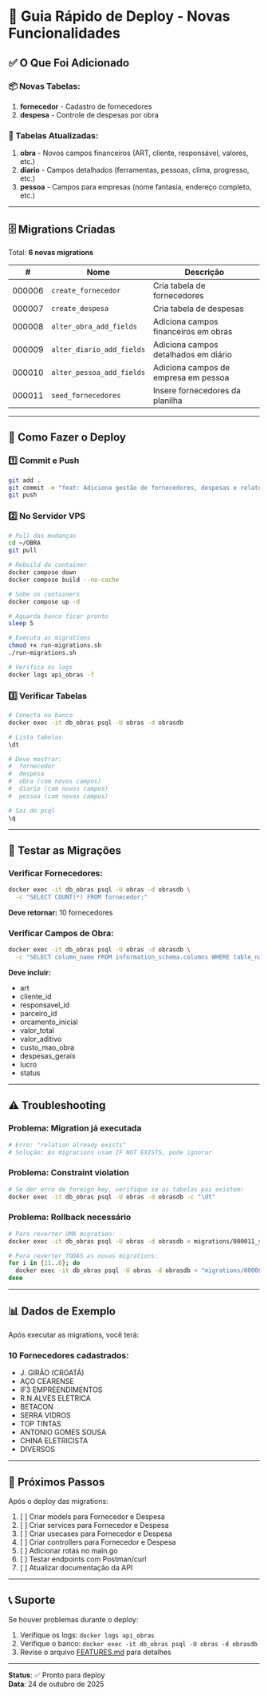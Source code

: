# 🚀 Guia Rápido de Deploy - Novas Funcionalidades

## ✅ O Que Foi Adicionado

### 📦 Novas Tabelas:
1. **fornecedor** - Cadastro de fornecedores
2. **despesa** - Controle de despesas por obra

### 🔄 Tabelas Atualizadas:
1. **obra** - Novos campos financeiros (ART, cliente, responsável, valores, etc.)
2. **diario** - Campos detalhados (ferramentas, pessoas, clima, progresso, etc.)
3. **pessoa** - Campos para empresas (nome fantasia, endereço completo, etc.)

---

## 🗄️ Migrations Criadas

Total: **6 novas migrations**

| # | Nome | Descrição |
|---|------|-----------|
| 000006 | `create_fornecedor` | Cria tabela de fornecedores |
| 000007 | `create_despesa` | Cria tabela de despesas |
| 000008 | `alter_obra_add_fields` | Adiciona campos financeiros em obras |
| 000009 | `alter_diario_add_fields` | Adiciona campos detalhados em diário |
| 000010 | `alter_pessoa_add_fields` | Adiciona campos de empresa em pessoa |
| 000011 | `seed_fornecedores` | Insere fornecedores da planilha |

---

## 🚀 Como Fazer o Deploy

### 1️⃣ **Commit e Push**

```bash
git add .
git commit -m "feat: Adiciona gestão de fornecedores, despesas e relatórios financeiros"
git push
```

### 2️⃣ **No Servidor VPS**

```bash
# Pull das mudanças
cd ~/OBRA
git pull

# Rebuild do container
docker compose down
docker compose build --no-cache

# Sobe os containers
docker compose up -d

# Aguarda banco ficar pronto
sleep 5

# Executa as migrations
chmod +x run-migrations.sh
./run-migrations.sh

# Verifica os logs
docker logs api_obras -f
```

### 3️⃣ **Verificar Tabelas**

```bash
# Conecta no banco
docker exec -it db_obras psql -U obras -d obrasdb

# Lista tabelas
\dt

# Deve mostrar:
#  fornecedor
#  despesa
#  obra (com novos campos)
#  diario (com novos campos)
#  pessoa (com novos campos)

# Sai do psql
\q
```

---

## 🧪 Testar as Migrações

### Verificar Fornecedores:
```bash
docker exec -it db_obras psql -U obras -d obrasdb \
  -c "SELECT COUNT(*) FROM fornecedor;"
```

**Deve retornar:** 10 fornecedores

### Verificar Campos de Obra:
```bash
docker exec -it db_obras psql -U obras -d obrasdb \
  -c "SELECT column_name FROM information_schema.columns WHERE table_name='obra';"
```

**Deve incluir:**
- art
- cliente_id
- responsavel_id
- parceiro_id
- orcamento_inicial
- valor_total
- valor_aditivo
- custo_mao_obra
- despesas_gerais
- lucro
- status

---

## ⚠️ Troubleshooting

### Problema: Migration já executada

```bash
# Erro: "relation already exists"
# Solução: As migrations usam IF NOT EXISTS, pode ignorar
```

### Problema: Constraint violation

```bash
# Se der erro de foreign key, verifique se as tabelas pai existem:
docker exec -it db_obras psql -U obras -d obrasdb -c "\dt"
```

### Problema: Rollback necessário

```bash
# Para reverter UMA migration:
docker exec -it db_obras psql -U obras -d obrasdb < migrations/000011_seed_fornecedores.down.sql

# Para reverter TODAS as novas migrations:
for i in {11..6}; do
  docker exec -it db_obras psql -U obras -d obrasdb < "migrations/0000${i}_*.down.sql"
done
```

---

## 📊 Dados de Exemplo

Após executar as migrations, você terá:

### 10 Fornecedores cadastrados:
- J. GIRÃO (CROATÁ)
- AÇO CEARENSE
- IF3 EMPREENDIMENTOS
- R.N.ALVES ELETRICA
- BETACON
- SERRA VIDROS
- TOP TINTAS
- ANTONIO GOMES SOUSA
- CHINA ELETRICISTA
- DIVERSOS

---

## 🎯 Próximos Passos

Após o deploy das migrations:

1. [ ] Criar models para Fornecedor e Despesa
2. [ ] Criar services para Fornecedor e Despesa
3. [ ] Criar usecases para Fornecedor e Despesa
4. [ ] Criar controllers para Fornecedor e Despesa
5. [ ] Adicionar rotas no main.go
6. [ ] Testar endpoints com Postman/curl
7. [ ] Atualizar documentação da API

---

## 📞 Suporte

Se houver problemas durante o deploy:

1. Verifique os logs: `docker logs api_obras`
2. Verifique o banco: `docker exec -it db_obras psql -U obras -d obrasdb`
3. Revise o arquivo [FEATURES.md](FEATURES.md) para detalhes

---

**Status**: ✅ Pronto para deploy  
**Data**: 24 de outubro de 2025
